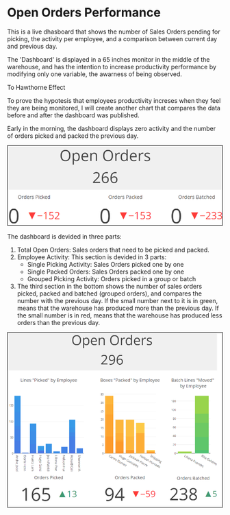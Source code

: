 # Open Orders Performance

This is a live dhasboard that shows the number of Sales Orders pending for picking, the activity per employee, and a comparison between current day and previous day.

The 'Dashboard' is displayed in a 65 inches monitor in the middle of the warehouse, and has the intention to increase productivity performance by modifying only one variable, the awarness of being observed.

To Hawthorne Effect

To prove the hypotesis that employees productivity increses when they feel they are being monitored, I will create another chart that compares the data before and after the dashboard was published.

Early in the morning, the dashboard displays zero activity and the number of orders picked and packed the previous day.

<img src="https://github.com/wdsrx/picking_packing/blob/main/screenshots/morning.png">


The dashboard is devided in three parts:
1. Total Open Orders: Sales orders that need to be picked and packed.
2. Employee Activity: This section is devided in 3 parts:
   - Single Picking Activity: Sales Orders picked one by one
   - Single Packed Orders: Sales Orders packed one by one
   - Grouped Picking Activity: Orders picked in a group or batch
3. The third section in the bottom shows the number of sales orders picked, packed and batched (grouped orders), and compares the number with the previous day. If the small number next to it is in green, means that the warehouse has produced more than the previous day. If the small number is in red, means that the warehouse has produced less orders than the previous day.

<img src="https://github.com/wdsrx/picking_packing/blob/main/screenshots/afternoon.png">


